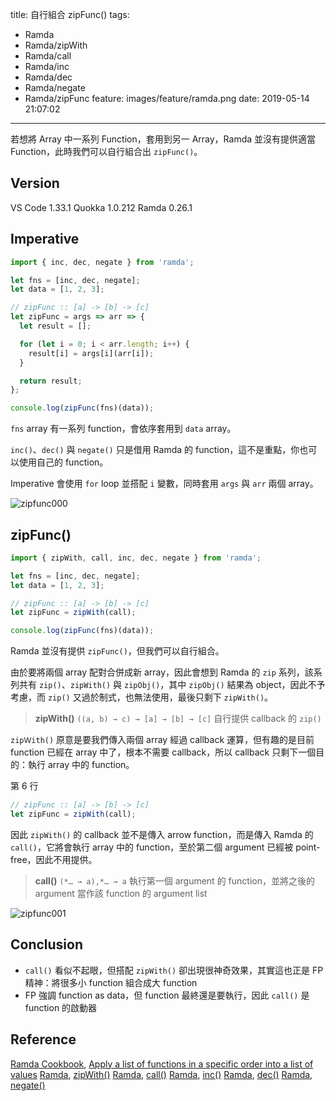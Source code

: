 title: 自行組合 zipFunc()
tags:
  - Ramda
  - Ramda/zipWith
  - Ramda/call
  - Ramda/inc
  - Ramda/dec
  - Ramda/negate
  - Ramda/zipFunc
feature: images/feature/ramda.png
date: 2019-05-14 21:07:02
---
若想將 Array 中一系列 Function，套用到另一 Array，Ramda 並沒有提供適當 Function，此時我們可以自行組合出 `zipFunc()`。

<!-- more -->

## Version

VS Code 1.33.1
Quokka 1.0.212
Ramda 0.26.1

## Imperative

```javascript
import { inc, dec, negate } from 'ramda';

let fns = [inc, dec, negate];
let data = [1, 2, 3];

// zipFunc :: [a] -> [b] -> [c]
let zipFunc = args => arr => {
  let result = [];

  for (let i = 0; i < arr.length; i++) {
    result[i] = args[i](arr[i]);
  }

  return result;
};

console.log(zipFunc(fns)(data));
```

`fns` array 有一系列 function，會依序套用到 `data` array。

`inc()`、`dec()` 與 `negate()` 只是借用 Ramda 的 function，這不是重點，你也可以使用自己的 function。

Imperative 會使用 `for` loop 並搭配 `i` 變數，同時套用 `args` 與 `arr` 兩個 array。

![zipfunc000](/images/ramda/zipfunc/zipfunc000.png)

## zipFunc()

```javascript
import { zipWith, call, inc, dec, negate } from 'ramda';

let fns = [inc, dec, negate];
let data = [1, 2, 3];

// zipFunc :: [a] -> [b] -> [c]
let zipFunc = zipWith(call);

console.log(zipFunc(fns)(data));
```

Ramda 並沒有提供 `zipFunc()`，但我們可以自行組合。

由於要將兩個 array 配對合併成新 array，因此會想到 Ramda 的 `zip` 系列，該系列共有 `zip()`、`zipWith()` 與 `zipObj()`，其中 `zipObj()` 結果為 object，因此不予考慮，而 `zip()` 又過於制式，也無法使用，最後只剩下 `zipWith()`。

> **zipWith()**
> `((a, b) → c) → [a] → [b] → [c]`
> 自行提供 callback 的 `zip()`

`zipＷith()` 原意是要我們傳入兩個 array 經過 callback 運算，但有趣的是目前 function 已經在  array 中了，根本不需要 callback，所以 callback 只剩下一個目的：執行 array 中的 function。

第 6 行

```javascript
// zipFunc :: [a] -> [b] -> [c]
let zipFunc = zipWith(call);
```

因此 `zipWith()` 的 callback 並不是傳入 arrow function，而是傳入 Ramda 的 `call()`，它將會執行 array 中的 function，至於第二個 argument 已經被 point-free，因此不用提供。

> **call()**
> `(*… → a),*… → a`
> 執行第一個 argument 的 function，並將之後的 argument 當作該 function 的 argument list

![zipfunc001](/images/ramda/zipfunc/zipfunc001.png)

## Conclusion

* `call()` 看似不起眼，但搭配 `zipWith()` 卻出現很神奇效果，其實這也正是 FP 精神：將很多小 function 組合成大 function
* FP 強調 function as data，但 function 最終還是要執行，因此 `call()` 是 function 的啟動器

## Reference

[Ramda Cookbook](https://github.com/ramda/ramda/wiki/Cookbook), [Apply a list of functions in a specific order into a list of values](https://github.com/ramda/ramda/wiki/Cookbook#apply-a-list-of-functions-in-a-specific-order-into-a-list-of-values)
[Ramda](https://ramdajs.com), [zipWith()](https://ramdajs.com/docs/#zipWith)
[Ramda](https://ramdajs.com), [call()](https://ramdajs.com/docs/#call)
[Ramda](https://ramdajs.com), [inc()](https://ramdajs.com/docs/#inc)
[Ramda](https://ramdajs.com), [dec()](https://ramdajs.com/docs/#dec)
[Ramda](https://ramdajs.com), [negate()](https://ramdajs.com/docs/#negate)